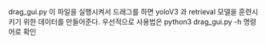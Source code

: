 drag_gui.py
이 파일을 실행시켜서 드래그를 하면 yoloV3 과 retrieval 모델을 훈련시키기 위한 데이터를 만들어준다.
우선적으로 사용법은
python3 drag_gui.py -h 명령어로 확인
